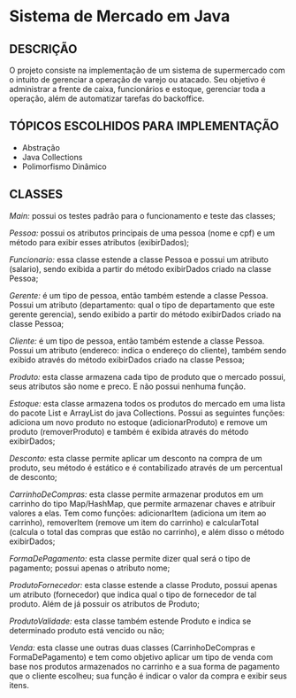 # Sistema de Mercado em Java

## DESCRIÇÃO
O projeto consiste na implementação de um sistema de supermercado com o intuito de gerenciar a operação de varejo ou atacado. Seu objetivo é administrar a frente de caixa, funcionários e estoque, gerenciar toda a operação, além de automatizar tarefas do backoffice.

## TÓPICOS ESCOLHIDOS PARA IMPLEMENTAÇÃO
- Abstração
- Java Collections
- Polimorfismo Dinâmico

## CLASSES
*Main:* possui os testes padrão para o funcionamento e teste das classes;

*Pessoa:* possui os atributos principais de uma pessoa (nome e cpf) e um método para exibir esses atributos (exibirDados);

*Funcionario:* essa classe estende a classe Pessoa e possui um atributo (salario), sendo exibida a partir do método exibirDados criado na classe Pessoa;

*Gerente:* é um tipo de pessoa, então também estende a classe Pessoa. Possui um atributo (departamento: qual o tipo de departamento que este gerente gerencia), sendo exibido a partir do método exibirDados criado na classe Pessoa;

*Cliente:* é um tipo de pessoa, então também estende a classe Pessoa. Possui um atributo (endereco: indica o endereço do cliente), também sendo exibido através do método exibirDados criado na classe Pessoa; 

*Produto:* esta classe armazena cada tipo de produto que o mercado possui, seus atributos são nome e preco. E não possui nenhuma função.

*Estoque:* esta classe armazena todos os produtos do mercado em uma lista do pacote List e ArrayList do java Collections. Possui as seguintes funções: adiciona um novo produto no estoque (adicionarProduto) e remove um produto (removerProduto) e também é exibida através do método exibirDados;

*Desconto:* esta classe permite aplicar um desconto na compra de um produto, seu método é estático e é contabilizado através de um percentual de desconto;

*CarrinhoDeCompras:* esta classe permite armazenar produtos em um carrinho do tipo Map/HashMap, que permite armazenar chaves e atribuir valores a elas. Tem como funções: adicionarItem (adiciona um item ao carrinho), removerItem (remove um item do carrinho) e calcularTotal (calcula o total das compras que estão no carrinho), e além disso o método exibirDados;

*FormaDePagamento:* esta classe permite dizer qual será o tipo de pagamento; possui apenas o atributo nome;

*ProdutoFornecedor:* esta classe estende a classe Produto, possui apenas um atributo (fornecedor) que indica qual o tipo de fornecedor de tal produto. Além de já possuir os atributos de Produto;

*ProdutoValidade:* esta classe também estende Produto e indica se determinado produto está vencido ou não; 

*Venda:* esta classe une outras duas classes (CarrinhoDeCompras e FormaDePagamento) e tem como objetivo aplicar um tipo de venda com base nos produtos armazenados no carrinho e a sua forma de pagamento que o cliente escolheu; sua função é indicar o valor da compra e exibir seus itens.

